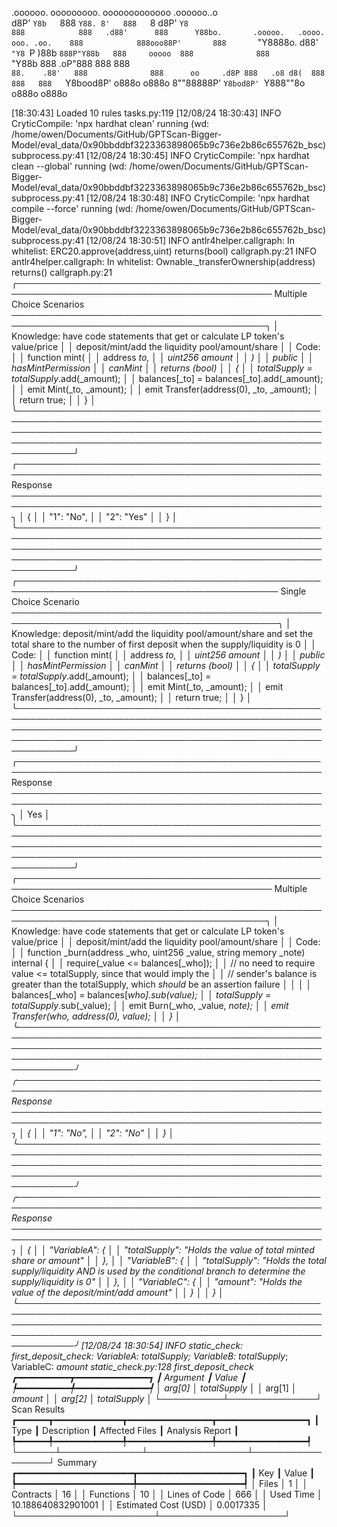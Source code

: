 

  .oooooo.    ooooooooo.   ooooooooooooo  .oooooo..o                                 
 d8P'  `Y8b   `888   `Y88. 8'   888   `8 d8P'    `Y8                                 
888            888   .d88'      888      Y88bo.       .ooooo.   .oooo.   ooo. .oo.   
888            888ooo88P'       888       `"Y8888o.  d88' `"Y8 `P  )88b  `888P"Y88b  
888     ooooo  888              888           `"Y88b 888        .oP"888   888   888  
`88.    .88'   888              888      oo     .d8P 888   .o8 d8(  888   888   888  
 `Y8bood8P'   o888o            o888o     8""88888P'  `Y8bod8P' `Y888""8o o888o o888o                                                        


                                                                   

[18:30:43] Loaded 10 rules                                                                                                                                                                             tasks.py:119
[12/08/24 18:30:43] INFO     CryticCompile: 'npx hardhat clean' running (wd: /home/owen/Documents/GitHub/GPTScan-Bigger-Model/eval_data/0x90bbddbf3223363898065b9c736e2b86c655762b_bsc)            subprocess.py:41
[12/08/24 18:30:45] INFO     CryticCompile: 'npx hardhat clean --global' running (wd: /home/owen/Documents/GitHub/GPTScan-Bigger-Model/eval_data/0x90bbddbf3223363898065b9c736e2b86c655762b_bsc)   subprocess.py:41
[12/08/24 18:30:48] INFO     CryticCompile: 'npx hardhat compile --force' running (wd: /home/owen/Documents/GitHub/GPTScan-Bigger-Model/eval_data/0x90bbddbf3223363898065b9c736e2b86c655762b_bsc)  subprocess.py:41
[12/08/24 18:30:51] INFO     antlr4helper.callgraph: In whitelist: ERC20.approve(address,uint) returns(bool)                                                                                        callgraph.py:21
                    INFO     antlr4helper.callgraph: In whitelist: Ownable._transferOwnership(address) returns()                                                                                    callgraph.py:21
╭─────────────────────────────────────────────────────────────────────────────────────────── Multiple Choice Scenarios ───────────────────────────────────────────────────────────────────────────────────────────╮
│ Knowledge: have code statements that get or calculate LP token's value/price                                                                                                                                    │
│ deposit/mint/add the liquidity pool/amount/share                                                                                                                                                                │
│ Code:                                                                                                                                                                                                           │
│   function mint(                                                                                                                                                                                                │
│     address _to,                                                                                                                                                                                                │
│     uint256 _amount                                                                                                                                                                                             │
│   )                                                                                                                                                                                                             │
│     public                                                                                                                                                                                                      │
│     hasMintPermission                                                                                                                                                                                           │
│     canMint                                                                                                                                                                                                     │
│     returns (bool)                                                                                                                                                                                              │
│   {                                                                                                                                                                                                             │
│     totalSupply_ = totalSupply_.add(_amount);                                                                                                                                                                   │
│     balances[_to] = balances[_to].add(_amount);                                                                                                                                                                 │
│     emit Mint(_to, _amount);                                                                                                                                                                                    │
│     emit Transfer(address(0), _to, _amount);                                                                                                                                                                    │
│     return true;                                                                                                                                                                                                │
│   }                                                                                                                                                                                                             │
╰─────────────────────────────────────────────────────────────────────────────────────────────────────────────────────────────────────────────────────────────────────────────────────────────────────────────────╯
╭─────────────────────────────────────────────────────────────────────────────────────────────────── Response ────────────────────────────────────────────────────────────────────────────────────────────────────╮
│ {                                                                                                                                                                                                               │
│   "1": "No",                                                                                                                                                                                                    │
│   "2": "Yes"                                                                                                                                                                                                    │
│ }                                                                                                                                                                                                               │
╰─────────────────────────────────────────────────────────────────────────────────────────────────────────────────────────────────────────────────────────────────────────────────────────────────────────────────╯
╭──────────────────────────────────────────────────────────────────────────────────────────── Single Choice Scenario ─────────────────────────────────────────────────────────────────────────────────────────────╮
│ Knowledge: deposit/mint/add the liquidity pool/amount/share and set the total share to the number of first deposit when the supply/liquidity is 0                                                               │
│ Code:                                                                                                                                                                                                           │
│   function mint(                                                                                                                                                                                                │
│     address _to,                                                                                                                                                                                                │
│     uint256 _amount                                                                                                                                                                                             │
│   )                                                                                                                                                                                                             │
│     public                                                                                                                                                                                                      │
│     hasMintPermission                                                                                                                                                                                           │
│     canMint                                                                                                                                                                                                     │
│     returns (bool)                                                                                                                                                                                              │
│   {                                                                                                                                                                                                             │
│     totalSupply_ = totalSupply_.add(_amount);                                                                                                                                                                   │
│     balances[_to] = balances[_to].add(_amount);                                                                                                                                                                 │
│     emit Mint(_to, _amount);                                                                                                                                                                                    │
│     emit Transfer(address(0), _to, _amount);                                                                                                                                                                    │
│     return true;                                                                                                                                                                                                │
│   }                                                                                                                                                                                                             │
╰─────────────────────────────────────────────────────────────────────────────────────────────────────────────────────────────────────────────────────────────────────────────────────────────────────────────────╯
╭─────────────────────────────────────────────────────────────────────────────────────────────────── Response ────────────────────────────────────────────────────────────────────────────────────────────────────╮
│ Yes                                                                                                                                                                                                             │
╰─────────────────────────────────────────────────────────────────────────────────────────────────────────────────────────────────────────────────────────────────────────────────────────────────────────────────╯
╭─────────────────────────────────────────────────────────────────────────────────────────── Multiple Choice Scenarios ───────────────────────────────────────────────────────────────────────────────────────────╮
│ Knowledge: have code statements that get or calculate LP token's value/price                                                                                                                                    │
│ deposit/mint/add the liquidity pool/amount/share                                                                                                                                                                │
│ Code:                                                                                                                                                                                                           │
│   function _burn(address _who, uint256 _value, string memory _note) internal {                                                                                                                                  │
│     require(_value <= balances[_who]);                                                                                                                                                                          │
│     // no need to require value <= totalSupply, since that would imply the                                                                                                                                      │
│     // sender's balance is greater than the totalSupply, which *should* be an assertion failure                                                                                                                 │
│                                                                                                                                                                                                                 │
│     balances[_who] = balances[_who].sub(_value);                                                                                                                                                                │
│     totalSupply_ = totalSupply_.sub(_value);                                                                                                                                                                    │
│     emit Burn(_who, _value, _note);                                                                                                                                                                             │
│     emit Transfer(_who, address(0), _value);                                                                                                                                                                    │
│   }                                                                                                                                                                                                             │
╰─────────────────────────────────────────────────────────────────────────────────────────────────────────────────────────────────────────────────────────────────────────────────────────────────────────────────╯
╭─────────────────────────────────────────────────────────────────────────────────────────────────── Response ────────────────────────────────────────────────────────────────────────────────────────────────────╮
│ {                                                                                                                                                                                                               │
│   "1": "No",                                                                                                                                                                                                    │
│   "2": "No"                                                                                                                                                                                                     │
│ }                                                                                                                                                                                                               │
╰─────────────────────────────────────────────────────────────────────────────────────────────────────────────────────────────────────────────────────────────────────────────────────────────────────────────────╯
╭─────────────────────────────────────────────────────────────────────────────────────────────────── Response ────────────────────────────────────────────────────────────────────────────────────────────────────╮
│ {                                                                                                                                                                                                               │
│   "VariableA": {                                                                                                                                                                                                │
│     "totalSupply_": "Holds the value of total minted share or amount"                                                                                                                                           │
│   },                                                                                                                                                                                                            │
│   "VariableB": {                                                                                                                                                                                                │
│     "totalSupply_": "Holds the total supply/liquidity AND is used by the conditional branch to determine the supply/liquidity is 0"                                                                             │
│   },                                                                                                                                                                                                            │
│   "VariableC": {                                                                                                                                                                                                │
│     "_amount": "Holds the value of the deposit/mint/add amount"                                                                                                                                                 │
│   }                                                                                                                                                                                                             │
│ }                                                                                                                                                                                                               │
╰─────────────────────────────────────────────────────────────────────────────────────────────────────────────────────────────────────────────────────────────────────────────────────────────────────────────────╯
[12/08/24 18:30:54] INFO     static_check: first_deposit_check: VariableA: totalSupply_; VariableB: totalSupply_; VariableC: _amount                                                            static_check.py:128
    first_deposit_check    
┏━━━━━━━━━━┳━━━━━━━━━━━━━━┓
┃ Argument ┃ Value        ┃
┡━━━━━━━━━━╇━━━━━━━━━━━━━━┩
│ arg[0]   │ totalSupply_ │
│ arg[1]   │ _amount      │
│ arg[2]   │ totalSupply_ │
└──────────┴──────────────┘
                      Scan Results                       
┏━━━━━━┳━━━━━━━━━━━━━┳━━━━━━━━━━━━━━━━┳━━━━━━━━━━━━━━━━━┓
┃ Type ┃ Description ┃ Affected Files ┃ Analysis Report ┃
┡━━━━━━╇━━━━━━━━━━━━━╇━━━━━━━━━━━━━━━━╇━━━━━━━━━━━━━━━━━┩
└──────┴─────────────┴────────────────┴─────────────────┘
                   Summary                   
┏━━━━━━━━━━━━━━━━━━━━━━┳━━━━━━━━━━━━━━━━━━━━┓
┃ Key                  ┃ Value              ┃
┡━━━━━━━━━━━━━━━━━━━━━━╇━━━━━━━━━━━━━━━━━━━━┩
│ Files                │ 1                  │
│ Contracts            │ 16                 │
│ Functions            │ 10                 │
│ Lines of Code        │ 666                │
│ Used Time            │ 10.188640832901001 │
│ Estimated Cost (USD) │ 0.0017335          │
└──────────────────────┴────────────────────┘
